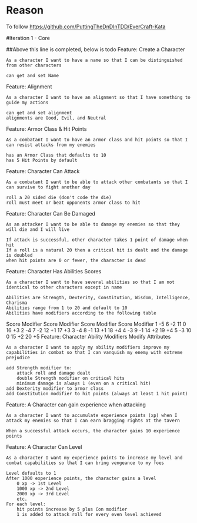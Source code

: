 # Reason
To follow https://github.com/PuttingTheDnDInTDD/EverCraft-Kata

#Iteration 1 - Core

##Above this line is completed, below is todo
Feature: Create a Character

    As a character I want to have a name so that I can be distinguished from other characters

    can get and set Name

Feature: Alignment

    As a character I want to have an alignment so that I have something to guide my actions

    can get and set alignment
    alignments are Good, Evil, and Neutral

Feature: Armor Class & Hit Points

    As a combatant I want to have an armor class and hit points so that I can resist attacks from my enemies

    has an Armor Class that defaults to 10
    has 5 Hit Points by default

Feature: Character Can Attack

    As a combatant I want to be able to attack other combatants so that I can survive to fight another day

    roll a 20 sided die (don't code the die)
    roll must meet or beat opponents armor class to hit

Feature: Character Can Be Damaged

    As an attacker I want to be able to damage my enemies so that they will die and I will live

    If attack is successful, other character takes 1 point of damage when hit
    If a roll is a natural 20 then a critical hit is dealt and the damage is doubled
    when hit points are 0 or fewer, the character is dead

Feature: Character Has Abilities Scores

    As a character I want to have several abilities so that I am not identical to other characters except in name

    Abilities are Strength, Dexterity, Constitution, Wisdom, Intelligence, Charisma
    Abilities range from 1 to 20 and default to 10
    Abilities have modifiers according to the following table

Score 	Modifier 	Score 	Modifier 	Score 	Modifier 	Score 	Modifier
1 	-5 	6 	-2 	11 	0 	16 	+3
2 	-4 	7 	-2 	12 	+1 	17 	+3
3 	-4 	8 	-1 	13 	+1 	18 	+4
4 	-3 	9 	-1 	14 	+2 	19 	+4
5 	-3 	10 	0 	15 	+2 	20 	+5
Feature: Character Ability Modifiers Modify Attributes

    As a character I want to apply my ability modifiers improve my capabilities in combat so that I can vanquish my enemy with extreme prejudice

    add Strength modifier to:
        attack roll and damage dealt
        double Strength modifier on critical hits
        minimum damage is always 1 (even on a critical hit)
    add Dexterity modifier to armor class
    add Constitution modifier to hit points (always at least 1 hit point)

Feature: A Character can gain experience when attacking

    As a character I want to accumulate experience points (xp) when I attack my enemies so that I can earn bragging rights at the tavern

    When a successful attack occurs, the character gains 10 experience points

Feature: A Character Can Level

    As a character I want my experience points to increase my level and combat capabilities so that I can bring vengeance to my foes

    Level defaults to 1
    After 1000 experience points, the character gains a level
        0 xp -> 1st Level
        1000 xp -> 2nd Level
        2000 xp -> 3rd Level
        etc.
    For each level:
        hit points increase by 5 plus Con modifier
        1 is added to attack roll for every even level achieved
